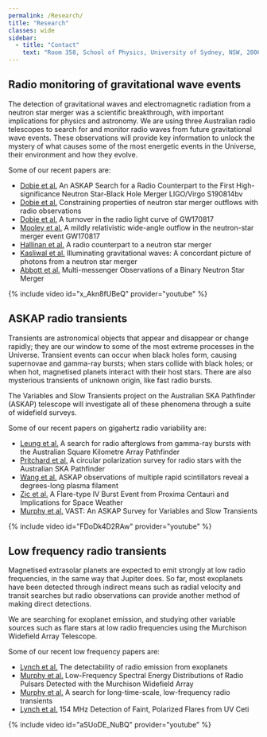 ```yaml
---
permalink: /Research/
title: "Research"
classes: wide
sidebar:
  - title: "Contact"
    text: "Room 358, School of Physics, University of Sydney, NSW, 2006"
---
```


## Radio monitoring of gravitational wave events
The detection of gravitational waves and electromagnetic radiation from a
neutron star merger was a scientific breakthrough, with important
implications for physics and astronomy. We are using three Australian radio
telescopes to search for and monitor radio waves from future gravitational
wave events. These observations will provide key information to unlock the
mystery of what causes some of the most energetic events in the Universe,
their environment and how they evolve.

Some of our recent papers are:
* [Dobie et al.](https://ui.adsabs.harvard.edu/abs/2019ApJ...887L..13D/abstract) An ASKAP Search for a Radio Counterpart to the First High-significance Neutron Star-Black Hole Merger LIGO/Virgo S190814bv
* [Dobie et al.](https://ui.adsabs.harvard.edu/abs/2020MNRAS.494.2449D/abstract) Constraining properties of neutron star merger outflows with radio observations
* [Dobie et al.](http://adsabs.harvard.edu/abs/2018arXiv180306853D) A turnover in the radio light curve of GW170817
* [Mooley et al.](http://adsabs.harvard.edu/abs/2018Natur.554..207M) A mildly relativistic wide-angle outflow in the neutron-star merger event GW170817
* [Hallinan et al.](http://adsabs.harvard.edu/abs/2017Sci...358.1579H) A radio counterpart to a neutron star merger
* [Kasliwal et al.](http://adsabs.harvard.edu/abs/2017Sci...358.1559K) Illuminating gravitational waves: A concordant picture of photons from a neutron star merger
* [Abbott et al.](http://adsabs.harvard.edu/abs/2017ApJ...848L..12A) Multi-messenger Observations of a Binary Neutron Star Merger

{% include video id="x_Akn8fUBeQ" provider="youtube" %}


## ASKAP radio transients
Transients are astronomical objects that appear and disappear or change
rapidly; they are our window to some of the most extreme processes in the
Universe. Transient events can occur when black holes form, causing
supernovae and gamma-ray bursts; when stars collide with black holes; or
when hot, magnetised planets interact with their host stars. There are also
mysterious transients of unknown origin, like fast radio bursts.

The Variables and Slow Transients project on the Australian SKA Pathfinder (ASKAP) telescope will investigate all of these phenomena through a suite of widefield surveys.

Some of our recent papers on gigahertz radio variability are:

* [Leung et al.](https://ui.adsabs.harvard.edu/abs/2021MNRAS.503.1847L/abstract) A search for radio afterglows from gamma-ray bursts with the Australian Square Kilometre Array Pathfinder
* [Pritchard et al.](https://ui.adsabs.harvard.edu/abs/2021MNRAS.502.5438P/abstract) A circular polarization survey for radio stars with the Australian SKA Pathfinder
* [Wang et al.](https://ui.adsabs.harvard.edu/abs/2021MNRAS.502.3294W/abstract) ASKAP observations of multiple rapid scintillators reveal a degrees-long plasma filament
* [Zic et al.](https://ui.adsabs.harvard.edu/abs/2020ApJ...905...23Z/abstract) A Flare-type IV Burst Event from Proxima Centauri and Implications for Space Weather
* [Murphy et al.](http://adsabs.harvard.edu/abs/2013PASA...30....6M) VAST: An ASKAP Survey for Variables and Slow Transients

{% include video id="FDoDk4D2RAw" provider="youtube" %}

## Low frequency radio transients
Magnetised extrasolar planets are expected to emit strongly at low radio
frequencies, in the same way that Jupiter does. So far, most exoplanets have
been detected through indirect means such as radial velocity and transit
searches but radio observations can provide another method of making direct detections.

We are searching for exoplanet emission, and studying other variable sources such as flare stars at low radio frequencies using the Murchison Widefield Array Telescope.

Some of our recent low frequency papers are:

* [Lynch et al.](http://adsabs.harvard.edu/abs/2018arXiv180411006L) The detectability of radio emission from exoplanets
* [Murphy et al.](http://adsabs.harvard.edu/abs/2017PASA...34...20M) Low-Frequency Spectral Energy Distributions of Radio Pulsars Detected with the Murchison Widefield Array
* [Murphy et al.](http://adsabs.harvard.edu/abs/2017MNRAS.466.1944M) A search for long-time-scale, low-frequency radio transients
* [Lynch et al.](http://adsabs.harvard.edu/abs/2017ApJ...836L..30L) 154 MHz Detection of Faint, Polarized Flares from UV Ceti

{% include video id="aSUoDE_NuBQ" provider="youtube" %}
